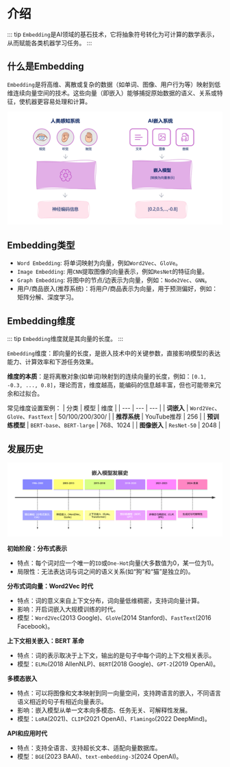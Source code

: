 # 介绍
::: tip
`Embedding`是AI领域的基石技术，它将抽象符号转化为可计算的数学表示，从而赋能各类机器学习任务。
:::

## 什么是Embedding
`Embedding`是将高维、离散或复杂的数据（如单词、图像、用户行为等）映射到低维连续向量空间的技术。这些向量（即嵌入）能够捕捉原始数据的语义、关系或特征，使机器更容易处理和计算。

![Embedding](../../images/rag/rag_embedding.png)

## Embedding类型

* `Word Embedding`: 将单词映射为向量，例如`Word2Vec`、`GloVe`。
* `Image Embedding`: 用`CNN`提取图像的向量表示，例如`ResNet`的特征向量。
* `Graph Embedding`: 将图中的节点/边表示为向量，例如：`Node2Vec`、`GNN`。
* 用户/商品嵌入(推荐系统)：将用户/商品表示为向量，用于预测偏好，例如：矩阵分解、深度学习。

## Embedding维度
::: tip
`Embedding`维度就是其向量的长度。
:::

`Embedding`维度：即向量的长度，是嵌入技术中的关键参数，直接影响模型的表达能力、计算效率和下游任务效果。

**维度的本质**：是将离散对象(如单词)映射到的连续向量的长度，例如：`[0.1, -0.3, ..., 0.8]`，理论而言，维度越高，能编码的信息越丰富，但也可能带来冗余和过拟合。

常见维度设置案例：
| 分类 | 模型 | 维度 |
| --- | --- | --- |
| **词嵌入** | `Word2Vec`、`GloVe`、`FastText` | 50/100/200/300/ |
| **推荐系统** | YouTube推荐 | 256 |
| **预训练模型** | `BERT-base`、`BERT-large` | 768、1024 |
| **图像嵌入** | `ResNet-50` | 2048 |

## 发展历史

![Embedding发展历史](../../images/rag/rag_embedding_history.png)

**初始阶段：分布式表示**
* 特点：每个词对应一个唯一的`ID`或`One-Hot`向量(大多数值为0，某一位为1)。
* 局限性：无法表达词与词之间的语义关系(如“狗”和“猫”是独立的)。

**分布式词向量：Word2Vec 时代**
* 特点：词的意义来自上下文分布，词向量低维稠密，支持词向量计算。
* 影响：开启词嵌入大规模训练的时代。
* 模型：`Word2Vec`(2013 Google)、`GloVe`(2014 Stanford)、`FastText`(2016 Facebook)。

**上下文相关嵌入：BERT 革命**
* 特点：词的表示取决于上下文，输出的是句子中每个词的上下文相关表示。
* 模型：`ELMo`(2018 AllenNLP)、`BERT`(2018 Google)、`GPT-2`(2019 OpenAI)。

**多模态嵌入**
* 特点：可以将图像和文本映射到同一向量空间，支持跨语言的嵌入，不同语言语义相近的句子有相近向量表示。
* 影响：嵌入模型从单一文本向多模态、任务无关、可解释性发展。
* 模型：`LoRA`(2021)、`CLIP`(2021 OpenAI)、`Flamingo`(2022 DeepMind)。

**API和应用时代**
* 特点：支持全语言、支持超长文本、适配向量数据库。
* 模型：`BGE`(2023 BAAI)、`text-embedding-3`(2024 OpenAI)。
